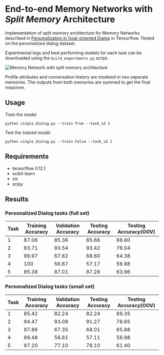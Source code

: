# End-to-end Memory Networks with *Split Memory* Architecture
Implementation of split memory architecture for Memory Networks described in [Personalization in Goal-oriented Dialog](https://arxiv.org/abs/1706.07503) in Tensorflow. Tested on the personalized dialog dataset. 

Experimental logs and best performing models for each task can be downloaded using the `build_experiments.py` script.

![Memory Network with split memory architecture](/img/memNN.png)

Profile attributes and conversation history are modeled in two separate memories. The outputs from both memories are summed to get the final response.

## Usage

Train the model
```
python single_dialog.py --train True --task_id 1
```

Test the trained model
```
python single_dialog.py --train False --task_id 1
```

## Requirements

* tensorflow 0.12.1
* scikit-learn
* six
* scipy

## Results

### Personalized Dialog tasks (full set)

Task  |  Training Accuracy  |  Validation Accuracy  |  Testing Accuracy	 |  Testing Accuracy(OOV)
------|---------------------|-----------------------|--------------------|-----------------------
1	  |  87.06				|  85.36				|  85.66  			 |  66.60
2	  |  93.71				|  93.54				|  93.42			 |  76.04
3     |  99.97				|  67.62				|  68.60			 |  64.38
4	  |  100				|  56.67				|  57.17			 |  56.98
5	  |  95.38				|  87.01				|  87.28			 |  63.96

### Personalized Dialog tasks (small set)

Task  |  Training Accuracy  |  Validation Accuracy  |  Testing Accuracy	 |  Testing Accuracy(OOV)
------|---------------------|-----------------------|--------------------|-----------------------
1	  |  85.42				|  82.24				|  82.24  			 |  69.35
2	  |  94.47				|  93.08				|  91.27			 |  78.65
3     |  97.86				|  67.35				|  68.01			 |  65.88
4	  |  99.48				|  56.61				|  57.11			 |  56.98
5	  |  97.20				|  77.10				|  78.10			 |  61.40

